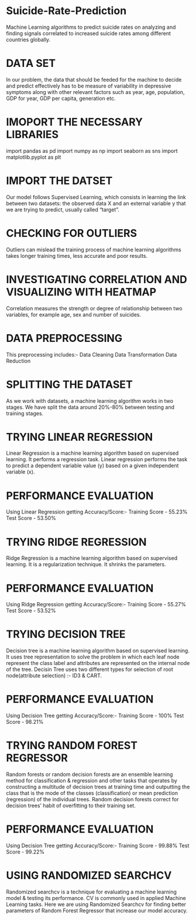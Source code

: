 # Suicide-Rate-Prediction
Machine Learning algorithms to predict suicide rates on analyzing and finding signals correlated to increased suicide rates among different countries globally.
# DATA SET
In our problem, the data that should be feeded for the machine to decide and predict effectively has to be measure of variability in depressive symptoms along with other relevant factors such as year, age, population, GDP for year, GDP per capita, generation etc.
# IMOPORT THE NECESSARY LIBRARIES
import pandas as pd
import numpy as np
import seaborn as sns 
import matplotlib.pyplot as plt
# IMPORT THE DATSET
Our model follows Supervised Learning, which consists in learning the link between two datasets: the observed data X and an external variable y that we are trying to predict, usually called “target”.
# CHECKING FOR OUTLIERS
Outliers can mislead the training process of machine learning algorithms takes longer training times, less accurate and poor results.
# INVESTIGATING CORRELATION AND VISUALIZING WITH HEATMAP
Correlation measures the strength or degree of relationship between two variables, for example age, sex and number of suicides.
# DATA PREPROCESSING
This preprocessing includes:-
Data Cleaning
Data Transformation
Data Reduction
# SPLITTING THE DATASET
As we work with datasets, a machine learning algorithm works in two stages. We have split the data around 20%-80% between testing and training stages.
# TRYING LINEAR REGRESSION
Linear Regression is a machine learning algorithm based on supervised learning. It performs a regression task. Linear regression performs the task to predict a dependent variable value (y) based on a given independent variable (x).
# PERFORMANCE EVALUATION
Using Linear Regression getting Accuracy/Score:-
Training Score - 55.23%
Test Score - 53.50%
# TRYING RIDGE REGRESSION
Ridge Regression is a machine learning algorithm based on supervised learning. It is a regularization technique. It shrinks the parameters.
# PERFORMANCE EVALUATION
Using Ridge Regression getting Accuracy/Score:-
Training Score - 55.27%
Test Score - 53.52%
# TRYING DECISION TREE
Decision tree is a machine learning algorithm based on supervised learning. It uses tree representation to solve the problem in which each leaf node represent the class label and attributes are represented on the internal node of the tree. Decisin Tree uses two different types for selection of root node(attribute selection) :- ID3 & CART.
# PERFORMANCE EVALUATION
Using Decision Tree getting Accuracy/Score:-
Training Score - 100%
Test Score - 98.21%
# TRYING RANDOM FOREST REGRESSOR
Random forests or random decision forests are an ensemble learning method for classification & regression and other tasks that operates by constructing a multitude of decision trees at training time and outputting the class that is the mode of the classes (classification) or mean prediction (regression) of the individual trees. Random decision forests correct for decision trees’ habit of overfitting to their training set.
# PERFORMANCE EVALUATION
Using Decision Tree getting Accuracy/Score:-
Training Score - 99.88%
Test Score - 99.22%
# USING RANDOMIZED SEARCHCV
Randomized searchcv is a technique for evaluating a machine learning model & testing its performance. CV is commonly used in applied Machine Learning tasks. Here we are using Randomized Searchcv for finding better parameters of Random Forest Regressor that increase our model accuracy.
